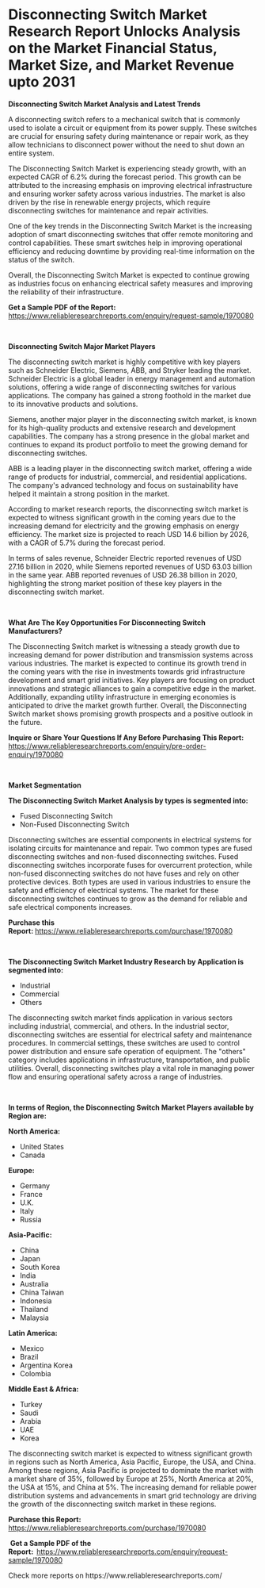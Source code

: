 <p><h1>Disconnecting Switch Market Research Report Unlocks Analysis on the Market Financial Status, Market Size, and Market Revenue upto 2031</h1></p><p><strong>Disconnecting Switch Market Analysis and Latest Trends</strong></p>
<p><p>A disconnecting switch refers to a mechanical switch that is commonly used to isolate a circuit or equipment from its power supply. These switches are crucial for ensuring safety during maintenance or repair work, as they allow technicians to disconnect power without the need to shut down an entire system.</p><p>The Disconnecting Switch Market is experiencing steady growth, with an expected CAGR of 6.2% during the forecast period. This growth can be attributed to the increasing emphasis on improving electrical infrastructure and ensuring worker safety across various industries. The market is also driven by the rise in renewable energy projects, which require disconnecting switches for maintenance and repair activities.</p><p>One of the key trends in the Disconnecting Switch Market is the increasing adoption of smart disconnecting switches that offer remote monitoring and control capabilities. These smart switches help in improving operational efficiency and reducing downtime by providing real-time information on the status of the switch.</p><p>Overall, the Disconnecting Switch Market is expected to continue growing as industries focus on enhancing electrical safety measures and improving the reliability of their infrastructure.</p></p>
<p><strong>Get a Sample PDF of the Report:&nbsp;</strong> <a href="https://www.reliableresearchreports.com/enquiry/request-sample/1970080">https://www.reliableresearchreports.com/enquiry/request-sample/1970080</a></p>
<p>&nbsp;</p>
<p><strong>Disconnecting Switch Major Market Players</strong></p>
<p><p>The disconnecting switch market is highly competitive with key players such as Schneider Electric, Siemens, ABB, and Stryker leading the market. Schneider Electric is a global leader in energy management and automation solutions, offering a wide range of disconnecting switches for various applications. The company has gained a strong foothold in the market due to its innovative products and solutions.</p><p>Siemens, another major player in the disconnecting switch market, is known for its high-quality products and extensive research and development capabilities. The company has a strong presence in the global market and continues to expand its product portfolio to meet the growing demand for disconnecting switches.</p><p>ABB is a leading player in the disconnecting switch market, offering a wide range of products for industrial, commercial, and residential applications. The company's advanced technology and focus on sustainability have helped it maintain a strong position in the market.</p><p>According to market research reports, the disconnecting switch market is expected to witness significant growth in the coming years due to the increasing demand for electricity and the growing emphasis on energy efficiency. The market size is projected to reach USD 14.6 billion by 2026, with a CAGR of 5.7% during the forecast period.</p><p>In terms of sales revenue, Schneider Electric reported revenues of USD 27.16 billion in 2020, while Siemens reported revenues of USD 63.03 billion in the same year. ABB reported revenues of USD 26.38 billion in 2020, highlighting the strong market position of these key players in the disconnecting switch market.</p></p>
<p>&nbsp;</p>
<p><strong>What Are The Key Opportunities For Disconnecting Switch Manufacturers?</strong></p>
<p><p>The Disconnecting Switch market is witnessing a steady growth due to increasing demand for power distribution and transmission systems across various industries. The market is expected to continue its growth trend in the coming years with the rise in investments towards grid infrastructure development and smart grid initiatives. Key players are focusing on product innovations and strategic alliances to gain a competitive edge in the market. Additionally, expanding utility infrastructure in emerging economies is anticipated to drive the market growth further. Overall, the Disconnecting Switch market shows promising growth prospects and a positive outlook in the future.</p></p>
<p><strong>Inquire or Share Your Questions If Any Before Purchasing This Report:</strong> <a href="https://www.reliableresearchreports.com/enquiry/pre-order-enquiry/1970080">https://www.reliableresearchreports.com/enquiry/pre-order-enquiry/1970080</a></p>
<p>&nbsp;</p>
<p><strong>Market Segmentation</strong></p>
<p><strong>The Disconnecting Switch Market Analysis by types is segmented into:</strong></p>
<p><ul><li>Fused Disconnecting Switch</li><li>Non-Fused Disconnecting Switch</li></ul></p>
<p><p>Disconnecting switches are essential components in electrical systems for isolating circuits for maintenance and repair. Two common types are fused disconnecting switches and non-fused disconnecting switches. Fused disconnecting switches incorporate fuses for overcurrent protection, while non-fused disconnecting switches do not have fuses and rely on other protective devices. Both types are used in various industries to ensure the safety and efficiency of electrical systems. The market for these disconnecting switches continues to grow as the demand for reliable and safe electrical components increases.</p></p>
<p><strong>Purchase this Report:&nbsp;</strong><a href="https://www.reliableresearchreports.com/purchase/1970080">https://www.reliableresearchreports.com/purchase/1970080</a></p>
<p>&nbsp;</p>
<p><strong>The Disconnecting Switch Market Industry Research by Application is segmented into:</strong></p>
<p><ul><li>Industrial</li><li>Commercial</li><li>Others</li></ul></p>
<p><p>The disconnecting switch market finds application in various sectors including industrial, commercial, and others. In the industrial sector, disconnecting switches are essential for electrical safety and maintenance procedures. In commercial settings, these switches are used to control power distribution and ensure safe operation of equipment. The "others" category includes applications in infrastructure, transportation, and public utilities. Overall, disconnecting switches play a vital role in managing power flow and ensuring operational safety across a range of industries.</p></p>
<p>&nbsp;</p>
<p><strong>In terms of Region, the Disconnecting Switch Market Players available by Region are:</strong></p>
<p>
    <p> <strong> North America: </strong>
        <ul>
            <li>United States</li>
            <li>Canada</li>
        </ul>
        </p> 
    <p> <strong> Europe: </strong>
        <ul>
            <li>Germany</li>
            <li>France</li>
            <li>U.K.</li>
            <li>Italy</li>
            <li>Russia</li>
        </ul>
        </p> 
    <p> <strong> Asia-Pacific: </strong>
        <ul>
            <li>China</li>
            <li>Japan</li>
            <li>South Korea</li>
            <li>India</li>
            <li>Australia</li>
            <li>China Taiwan</li>
            <li>Indonesia</li>
            <li>Thailand</li>
            <li>Malaysia</li>
        </ul>
        </p> 
    <p> <strong> Latin America: </strong>
        <ul>
            <li>Mexico</li>
            <li>Brazil</li>
            <li>Argentina Korea</li>
            <li>Colombia</li>
        </ul>
        </p> 
    <p> <strong> Middle East & Africa: </strong>
        <ul>
            <li>Turkey</li>
            <li>Saudi</li>
            <li>Arabia</li>
            <li>UAE</li>
            <li>Korea</li>
        </ul>
    </p>
    </p>
<p><p>The disconnecting switch market is expected to witness significant growth in regions such as North America, Asia Pacific, Europe, the USA, and China. Among these regions, Asia Pacific is projected to dominate the market with a market share of 35%, followed by Europe at 25%, North America at 20%, the USA at 15%, and China at 5%. The increasing demand for reliable power distribution systems and advancements in smart grid technology are driving the growth of the disconnecting switch market in these regions.</p></p>
<p><strong>Purchase this Report: </strong><a href="https://www.reliableresearchreports.com/purchase/1970080">https://www.reliableresearchreports.com/purchase/1970080</a></p>
<p>&nbsp;<strong>Get a Sample PDF of the Report:&nbsp;&nbsp;</strong><a href="https://www.reliableresearchreports.com/enquiry/request-sample/1970080">https://www.reliableresearchreports.com/enquiry/request-sample/1970080</a></p>
<p><strong></strong></p>
<p>Check more reports on https://www.reliableresearchreports.com/</p>
